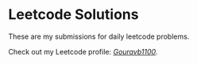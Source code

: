 # Leetcode Solutions

These are my submissions for daily leetcode problems.

Check out my Leetcode profile: [_Gouravb1100_](https://leetcode.com/u/_Gouravb1100_/).
